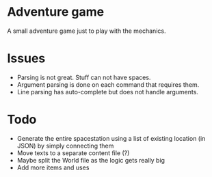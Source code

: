 # Adventure game

A small adventure game just to play with the mechanics.

# Issues

- Parsing is not great. Stuff can not have spaces.
- Argument parsing is done on each command that requires them.
- Line parsing has auto-complete but does not handle arguments.

# Todo

- Generate the entire spacestation using a list of existing location (in JSON) by simply connecting them
- Move texts to a separate content file (?)
- Maybe split the World file as the logic gets really big
- Add more items and uses